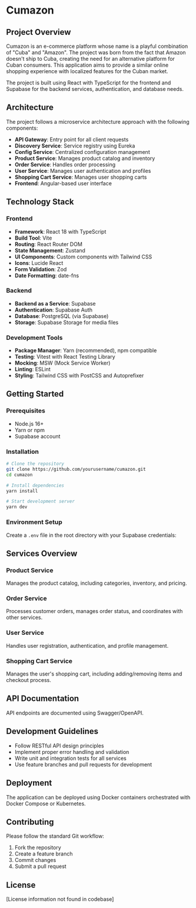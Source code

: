 # Cumazon

## Project Overview
Cumazon is an e-commerce platform whose name is a playful combination of "Cuba" and "Amazon". The project was born from the fact that Amazon doesn't ship to Cuba, creating the need for an alternative platform for Cuban consumers. This application aims to provide a similar online shopping experience with localized features for the Cuban market.

The project is built using React with TypeScript for the frontend and Supabase for the backend services, authentication, and database needs.

## Architecture
The project follows a microservice architecture approach with the following components:

- **API Gateway**: Entry point for all client requests
- **Discovery Service**: Service registry using Eureka
- **Config Service**: Centralized configuration management
- **Product Service**: Manages product catalog and inventory
- **Order Service**: Handles order processing
- **User Service**: Manages user authentication and profiles
- **Shopping Cart Service**: Manages user shopping carts
- **Frontend**: Angular-based user interface

## Technology Stack

### Frontend
- **Framework**: React 18 with TypeScript
- **Build Tool**: Vite
- **Routing**: React Router DOM
- **State Management**: Zustand
- **UI Components**: Custom components with Tailwind CSS
- **Icons**: Lucide React
- **Form Validation**: Zod
- **Date Formatting**: date-fns

### Backend
- **Backend as a Service**: Supabase
- **Authentication**: Supabase Auth
- **Database**: PostgreSQL (via Supabase)
- **Storage**: Supabase Storage for media files

### Development Tools
- **Package Manager**: Yarn (recommended), npm compatible
- **Testing**: Vitest with React Testing Library
- **Mocking**: MSW (Mock Service Worker)
- **Linting**: ESLint
- **Styling**: Tailwind CSS with PostCSS and Autoprefixer

## Getting Started

### Prerequisites
- Node.js 16+ 
- Yarn or npm
- Supabase account

### Installation
```bash
# Clone the repository
git clone https://github.com/yourusername/cumazon.git
cd cumazon

# Install dependencies
yarn install

# Start development server
yarn dev
```

### Environment Setup
Create a `.env` file in the root directory with your Supabase credentials:

## Services Overview

### Product Service
Manages the product catalog, including categories, inventory, and pricing.

### Order Service
Processes customer orders, manages order status, and coordinates with other services.

### User Service
Handles user registration, authentication, and profile management.

### Shopping Cart Service
Manages the user's shopping cart, including adding/removing items and checkout process.

## API Documentation
API endpoints are documented using Swagger/OpenAPI.

## Development Guidelines
- Follow RESTful API design principles
- Implement proper error handling and validation
- Write unit and integration tests for all services
- Use feature branches and pull requests for development

## Deployment
The application can be deployed using Docker containers orchestrated with Docker Compose or Kubernetes.

## Contributing
Please follow the standard Git workflow:
1. Fork the repository
2. Create a feature branch
3. Commit changes
4. Submit a pull request

## License
[License information not found in codebase]
